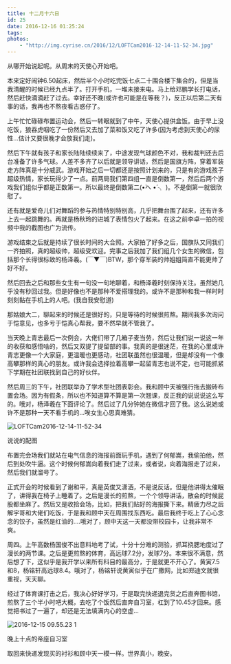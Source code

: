 ```yaml
---
title: 十二月十六日
id: 25
date: 2016-12-16 01:25:24
tags:
photos:
    - "http://img.cyrise.cn/2016/12/LOFTCam2016-12-14-11-52-34.jpg"
---
```


从哪开始说起呢。从周末的天使心开始吧。

本来定好闹钟6.50起床，然后半个小时吃完饭七点二十围合楼下集合的，但是当我清醒的时候已经九点半了。打开手机，一堆未接来电。马上给邓鹏学长打电话，然后赶快滴滴赶了过去。幸好还不晚(或许也可能是在等我？)，反正以后第二天有事的话，我再也不熬夜看古惑仔了。

上午忙忙碌碌布置运动会，然后一转眼就到了中午，天使心提供盒饭。由于早上没吃饭，狼吞虎咽吃了一份然后又去加了菜和饭又吃了许多(因为考虑到天使心的尿性...估计又要很晚才会放我们走)。

然后下午就有孩子和家长陆陆续续来了，中途发现气球颜色不对，我和裁判还去后台准备了许多气球。人差不多齐了以后就是领导讲话，然后是国旗方阵，穿着军装走方阵真是十分威武。游戏开始之后一切都还是按照计划来的，只是有的游戏孩子超级热情，家长玩得少了一点。前两局我们第四组一直是倒数第一，然后后两个游戏我们组似乎都是正数第一。所以最终是倒数第二(•̀へ •́ ╮ )。不是倒第一就很欣慰了。

还有就是爱奇儿们对舞蹈的参与热情特别特别高，几乎把舞台围了起来，还有许多上去一起跳舞的。再就是杨秋玲的进城了表情包火了起来。在这之前李卓一拍的视频中我的截图也广为流传。

游戏结束之后就是持续了很长时间的大合照。大家拍了好多之后，国旗队又同我们一齐拍照，真的超级帅，超级受欢迎。完事之后我加了我们组几个女生的微信，包括那个长得很标致的杨泽羲。(￣▼￣)BTW，那个穿军装的帅姐姐简直不能更帅了好不好。

然后回去之后和那些女生有一句没一句地聊着，和杨泽羲时刻保持关注。虽然她几乎没有秒回过我。但是好像也不是那种不爱搭理我的。或许不是那种和我一样时时刻刻黏在手机上的人吧。(我自我安慰道)

那姑娘大二，聊起来的时候还是很好的，只是等待的时候很煎熬。期间我多次询问于恺意见，也多亏于恺真心帮我，要不然早就不管我了。

当天晚上青志最后一次例会，大佬们带了几箱子麦当劳，然后让我们说一说这一年的收获和感悟啥的，然后又双提了提留部的事。我真的是很迷茫，在我的心里或许青志更像一个大家庭，更温暖也更感动，社团联虽然也很温暖，但是却没有一个像高攀那样的真心的朋友。或许我会选择拉着高攀一起留青志也说不定，也可能抓紧下学期在社团联找到自己的好伙伴。

然后周三的下午，社团联举办了学术型社团表彰会。我和顾中天被强行拖去搬砖布置会场。因为有假条，所以也不知道算不算是第一次翘课，反正我的说说说这么写的。哦对，杨泽羲在下面评论了。然后过了几分钟她在微信才回了我。这么说她或许不是那种一天不看手机的...唉女生心思真难猜。

![LOFTCam2016-12-14-11-52-34](http://img.cyrise.cn/2016/12/LOFTCam2016-12-14-11-52-34.jpg)

说说的配图

布置完会场我们就站在电气信息的海报前面玩手机，遇到了何郁嵩，我偷拍他，然后到处吹牛逼。这个时候何郁嵩向着我们走了过来，或者说，向着海报走了过来，然后我们就溜号了。

正式开会的时候看到了谢和平，真是英俊又潇洒，不是说反话。但是他讲得太催眠了，讲得我在椅子上睡着了。之后是漫长的煎熬，一个个领导讲话，散会的时候屁股都坐麻了。然后又是收拾会场，比如，把我们贴好的海报撕下来。精疲力尽之后解宇哥和大佬们吃饭，于是我和顾中天在周围找东西吃。最后我终于吃上了心心念念的饺子，虽然是红油的....哦对了，顾中天这一天都没带校园卡，让我非常不爽。

周四。上午高数杨国俊不出意料地考了试，十分十分难的测验，抓耳挠腮地度过了漫长的两节课。之后是更煎熬的体育，高远球7.2分，发球7分。本来很不满意，然后想了下，这似乎是我开学以来所有科目的最高分，于是就更不开心了。黄寅7.5和8，杨铭轩高远球8.4。哦对了，杨铭轩说黄寅似乎在广撒网，比如郑迪文就很重视，天天聊。

经过了体育课打击之后，我决心好好学习，于是取完快递退完货之后直奔图书馆，煎熬了三个半小时吧大概，去吃了个饭然后直奔自习室，杠到了10.45才回来。感觉把书过了一遍了，却还是无法填满内心的空虚...

![2016-12-15 09.55.23 1](http://img.cyrise.cn/2016/12/2016-12-15-09.55.23-1.jpg) 

晚上十点的帝座自习室

取回来快递发现买的衬衫和顾中天一模一样。世界真小，晚安。